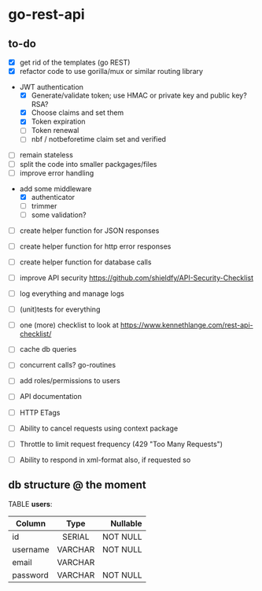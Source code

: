 # go-rest-api

## to-do
- [x] get rid of the templates (go REST)
- [x] refactor code to use gorilla/mux or similar routing library
- JWT authentication
  - [x] Generate/validate token; use HMAC or private key and public key? RSA?
  - [x] Choose claims and set them
  - [x] Token expiration
  - [ ] Token renewal
  - [ ] nbf / notbeforetime claim set and verified
- [ ] remain stateless
- [ ] split the code into smaller packgages/files
- [ ] improve error handling
- add some middleware
  - [x] authenticator
  - [ ] trimmer
  - [ ] some validation?
- [ ] create helper function for JSON responses
- [ ] create helper function for http error responses
- [ ] create helper function for database calls
- [ ] improve API security https://github.com/shieldfy/API-Security-Checklist
- [ ] log everything and manage logs
- [ ] (unit)tests for everything
- [ ] one (more) checklist to look at https://www.kennethlange.com/rest-api-checklist/
- [ ] cache db queries
- [ ] concurrent calls? go-routines
- [ ] add roles/permissions to users
- [ ] API documentation
- [ ] HTTP ETags
- [ ] Ability to cancel requests using context package
- [ ] Throttle to limit request frequency (429 "Too Many Requests")
- [ ] Ability to respond in xml-format also, if requested so



## db structure @ the moment

TABLE **users**:

| Column | Type | Nullable |
| --- |:---:|---:|
| id | SERIAL | NOT NULL|
| username | VARCHAR | NOT NULL |
| email | VARCHAR | |
| password | VARCHAR | NOT NULL |

